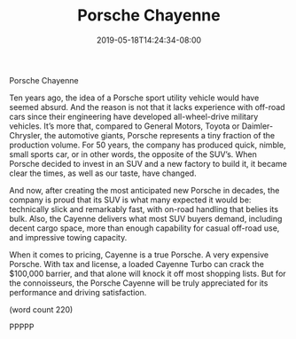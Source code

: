﻿---
title: "Porsche Chayenne"
date: 2019-05-18T14:24:34-08:00
description: "Porsche Tips for Web Success"
featured_image: "/images/Porsche.jpg"
tags: ["Porsche"]
---

Porsche Chayenne


Ten years ago, the idea of a Porsche sport utility vehicle would 
have seemed absurd. And the reason is not that it lacks experience 
with off-road cars since their engineering have developed all-wheel-drive 
military vehicles. It’s more that, compared to General Motors, Toyota 
or Daimler-Chrysler, the automotive giants, Porsche represents a 
tiny fraction of the production volume. For 50 years, the company 
has produced quick, nimble, small sports car, or in other words, the 
opposite of the SUV’s. When Porsche decided to invest in an SUV 
and a new factory to build it, it became clear the times, as well as our 
taste, have changed. 

And now, after creating the most anticipated new Porsche in decades, 
the company is proud that its SUV is what many expected it would be: 
technically slick and remarkably fast, with on-road handling that belies
its bulk. Also, the Cayenne delivers what most SUV buyers demand, including 
decent cargo space, more than enough capability for casual off-road use, 
and impressive towing capacity.

When it comes to pricing, Cayenne is a true Porsche. A very expensive 
Porsche.  With tax and license, a loaded Cayenne Turbo can crack the 
$100,000 barrier, and that alone will knock it off most shopping lists. 
But for the connoisseurs, the Porsche Cayenne will be truly appreciated for 
its performance and driving satisfaction. 

(word count 220)

PPPPP

